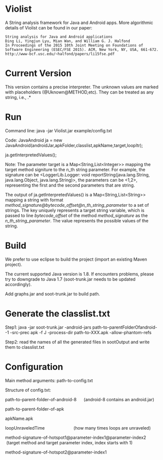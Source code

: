 # Violist
A String analysis framework for Java and Android apps. More algorithmic details of Violist can be found in our paper:

```
String analysis for Java and Android applications
Ding Li, Yingjun Lyu, Mian Wan, and William G. J. Halfond
In Proceedings of the 2015 10th Joint Meeting on Foundations of Software Engineering (ESEC/FSE 2015). ACM, New York, NY, USA, 661-672.
http://www-bcf.usc.edu/~halfond/papers/li15fse.pdf
```

# Current Version
This version contains a precise interpreter. The unknown values are marked with placeholders (@Uknown@METHOD,etc). They can be treated as any string, i.e., .*

# Run
Command line: java -jar Violist.jar example/config.txt

Code:
JavaAndroid ja = new JavaAndroid(androidJar,apkFolder,classlist,apkName,target,loopItr);

ja.getInterpretedValues();

Note: The parameter target is a Map<String,List\<Integer\>> mapping the target method signiture to the n_th string parameter. For example, the signature can be <LoggerLib.Logger: void reportString(java.lang.String, java.lang.Object, java.lang.String)>, the parameters can be <1,2>, representing the first and the second parameters that are string.

  The output of ja.getInterpretedValues() is a Map<String,List\<String\>> mapping a string with format *method_signature@bytecode_offset@n_th_string_parameter* to a set of strings. The key uniquely represents a target string variable, which is passed to line *bytecode_offset* of the method *method_signature* as the *n_th_string_parameter*. The value represents the possible values of the string.
  
# Build
We prefer to use eclipse to build the project (import an existing Maven project).

The current supported Java version is 1.8. If encounters problems, please try to downgrade to Java 1.7 (soot-trunk.jar needs to be updated accordingly).

Add graphs.jar and soot-trunk.jar to build path.

# Generate the classlist.txt
Step1: java -jar soot-trunk.jar -android-jars path-to-parentFolderOfandroid--1 -src-prec apk -f J -process-dir path-to-XXX.apk -allow-phantom-refs

Step2: read the names of all the generated files in sootOutput and write them to classlist.txt

# Configuration
Main method arguments: path-to-config.txt

Structure of config.txt:

path-to-parent-folder-of-android-8      (android-8 contains an android.jar)

path-to-parent-folder-of-apk

apkName.apk

loopUnraveledTime                        (how many times loops are unraveled)

method-signature-of-hotspot1@parameter-index1@parameter-index2      (target method and target parameter index, index starts with 1)

method-signature-of-hotspot2@parameter-index1

